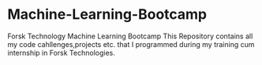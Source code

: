 # Machine-Learning-Bootcamp
Forsk Technology Machine Learning Bootcamp
This Repository contains all my code cahllenges,projects etc. that I programmed during my training cum internship in Forsk Technologies.
